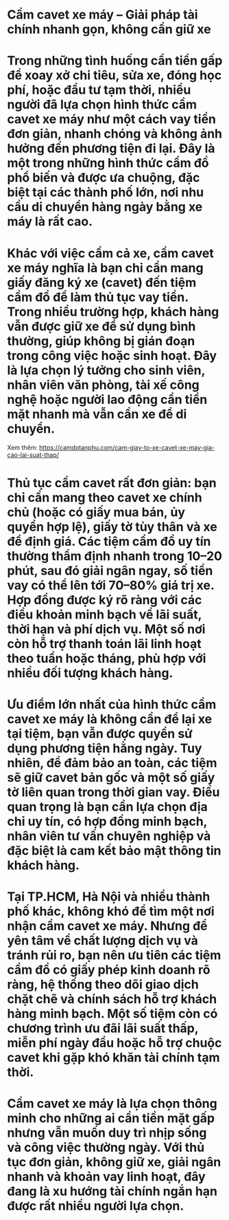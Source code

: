 # Cầm cavet xe máy – Giải pháp tài chính nhanh gọn, không cần giữ xe

# Trong những tình huống cần tiền gấp để xoay xở chi tiêu, sửa xe, đóng học phí, hoặc đầu tư tạm thời, nhiều người đã lựa chọn hình thức cầm cavet xe máy như một cách vay tiền đơn giản, nhanh chóng và không ảnh hưởng đến phương tiện đi lại. Đây là một trong những hình thức cầm đồ phổ biến và được ưa chuộng, đặc biệt tại các thành phố lớn, nơi nhu cầu di chuyển hàng ngày bằng xe máy là rất cao.

# 

# Khác với việc cầm cả xe, cầm cavet xe máy nghĩa là bạn chỉ cần mang giấy đăng ký xe (cavet) đến tiệm cầm đồ để làm thủ tục vay tiền. Trong nhiều trường hợp, khách hàng vẫn được giữ xe để sử dụng bình thường, giúp không bị gián đoạn trong công việc hoặc sinh hoạt. Đây là lựa chọn lý tưởng cho sinh viên, nhân viên văn phòng, tài xế công nghệ hoặc người lao động cần tiền mặt nhanh mà vẫn cần xe để di chuyển.
Xem thêm: https://camdotanphu.com/cam-giay-to-xe-cavet-xe-may-gia-cao-lai-suat-thap/
# 

# Thủ tục cầm cavet rất đơn giản: bạn chỉ cần mang theo cavet xe chính chủ (hoặc có giấy mua bán, ủy quyền hợp lệ), giấy tờ tùy thân và xe để định giá. Các tiệm cầm đồ uy tín thường thẩm định nhanh trong 10–20 phút, sau đó giải ngân ngay, số tiền vay có thể lên tới 70–80% giá trị xe. Hợp đồng được ký rõ ràng với các điều khoản minh bạch về lãi suất, thời hạn và phí dịch vụ. Một số nơi còn hỗ trợ thanh toán lãi linh hoạt theo tuần hoặc tháng, phù hợp với nhiều đối tượng khách hàng.

# 

# Ưu điểm lớn nhất của hình thức cầm cavet xe máy là không cần để lại xe tại tiệm, bạn vẫn được quyền sử dụng phương tiện hằng ngày. Tuy nhiên, để đảm bảo an toàn, các tiệm sẽ giữ cavet bản gốc và một số giấy tờ liên quan trong thời gian vay. Điều quan trọng là bạn cần lựa chọn địa chỉ uy tín, có hợp đồng minh bạch, nhân viên tư vấn chuyên nghiệp và đặc biệt là cam kết bảo mật thông tin khách hàng.

# 

# Tại TP.HCM, Hà Nội và nhiều thành phố khác, không khó để tìm một nơi nhận cầm cavet xe máy. Nhưng để yên tâm về chất lượng dịch vụ và tránh rủi ro, bạn nên ưu tiên các tiệm cầm đồ có giấy phép kinh doanh rõ ràng, hệ thống theo dõi giao dịch chặt chẽ và chính sách hỗ trợ khách hàng minh bạch. Một số tiệm còn có chương trình ưu đãi lãi suất thấp, miễn phí ngày đầu hoặc hỗ trợ chuộc cavet khi gặp khó khăn tài chính tạm thời.

# 

# Cầm cavet xe máy là lựa chọn thông minh cho những ai cần tiền mặt gấp nhưng vẫn muốn duy trì nhịp sống và công việc thường ngày. Với thủ tục đơn giản, không giữ xe, giải ngân nhanh và khoản vay linh hoạt, đây đang là xu hướng tài chính ngắn hạn được rất nhiều người lựa chọn.

